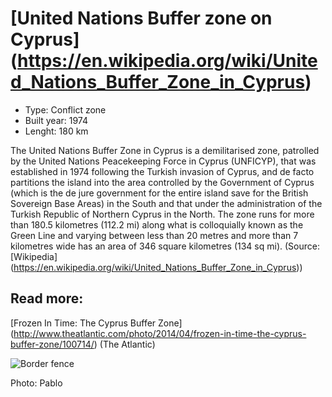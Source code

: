 <!--
West Longitude: 32.5
North Latitude: 35.5
East Longitude: 34
South Latitude: 34.75
-->

# [United Nations Buffer zone on Cyprus] (https://en.wikipedia.org/wiki/United_Nations_Buffer_Zone_in_Cyprus)
* Type: Conflict zone
* Built year: 1974
* Lenght: 180 km

The United Nations Buffer Zone in Cyprus is a demilitarised zone, patrolled by the United Nations Peacekeeping Force in Cyprus (UNFICYP), that was established in 1974 following the Turkish invasion of Cyprus, and de facto partitions the island into the area controlled by the Government of Cyprus (which is the de jure government for the entire island save for the British Sovereign Base Areas) in the South and that under the administration of the Turkish Republic of Northern Cyprus in the North. The zone runs for more than 180.5 kilometres (112.2 mi) along what is colloquially known as the Green Line and varying between less than 20 metres and more than 7 kilometres wide has an area of 346 square kilometres (134 sq mi). (Source: [Wikipedia] (https://en.wikipedia.org/wiki/United_Nations_Buffer_Zone_in_Cyprus))

## Read more:
[Frozen In Time: The Cyprus Buffer Zone] (http://www.theatlantic.com/photo/2014/04/frozen-in-time-the-cyprus-buffer-zone/100714/) (The Atlantic)

![Border fence](http://c1.staticflickr.com/9/8380/8570070778_5076b6b36e_n.jpg)

Photo: Pablo
